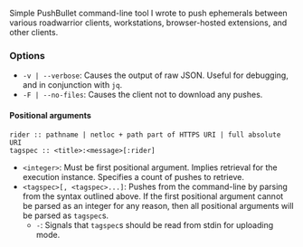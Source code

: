 Simple PushBullet command-line tool I wrote to push ephemerals between various roadwarrior clients, workstations, browser-hosted extensions, and other clients.

### Options

- `-v | --verbose`: Causes the output of raw JSON. Useful for debugging, and in conjunction with `jq`.
- `-F | --no-files`: Causes the client not to download any pushes.

#### Positional arguments
```
rider :: pathname | netloc + path part of HTTPS URI | full absolute URI
tagspec :: <title>:<message>[:rider]
```
- `<integer>`: Must be first positional argument. Implies retrieval for the execution instance. Specifies a count of pushes to retrieve.
- `<tagspec>[, <tagspec>...]`: Pushes from the command-line by parsing from the syntax outlined above. If the first positional argument cannot be parsed as an integer for any reason, then all positional arguments will be parsed as `tagspec`s. 
	- `-`: Signals that `tagspec`s should be read from stdin for uploading mode.
